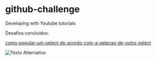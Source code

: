 # github-challenge
 Developing with Youtube tutorials

 Desafios concluidos.

 <a href="https://github.com/fabiodellpozzo/github-challenge/tree/main/%40fabiodavel/como-popular-um-select-de-acordo-com-a-selecao-de-outro-select" role="button">como-popular-um-select-de-acordo-com-a-selecao-de-outro-select</a>

![Texto Alternativo](https://i.pinimg.com/736x/71/36/68/713668f2cf65704fdcc66a73c75e3bea.jpg)



 

